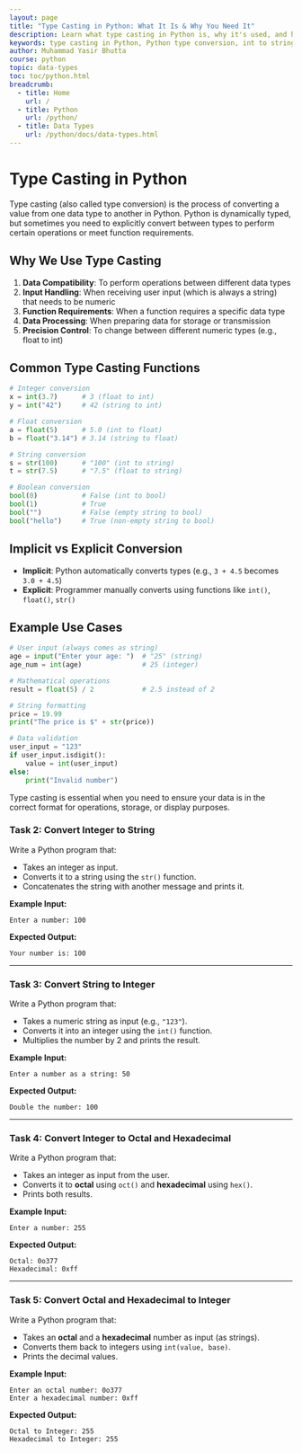```yaml
---
layout: page
title: "Type Casting in Python: What It Is & Why You Need It"
description: Learn what type casting in Python is, why it's used, and how to convert between data types like int, float, str, and bool with examples. Master explicit & implicit type conversion.
keywords: type casting in Python, Python type conversion, int to string Python, float to int Python, str to int Python, explicit type casting, implicit type conversion, Python data types, type casting examples, Python int(), Python float(), Python str(), Python bool(), convert string to int, convert float to int, why use type casting, Python type handling, dynamic typing Python, user input conversion, string to number Python  
author: Muhammad Yasir Bhutta
course: python
topic: data-types
toc: toc/python.html
breadcrumb:
  - title: Home
    url: /
  - title: Python
    url: /python/
  - title: Data Types
    url: /python/docs/data-types.html
---
```


# Type Casting in Python

Type casting (also called type conversion) is the process of converting a value from one data type to another in Python. Python is dynamically typed, but sometimes you need to explicitly convert between types to perform certain operations or meet function requirements.

## Why We Use Type Casting

1. **Data Compatibility**: To perform operations between different data types
2. **Input Handling**: When receiving user input (which is always a string) that needs to be numeric
3. **Function Requirements**: When a function requires a specific data type
4. **Data Processing**: When preparing data for storage or transmission
5. **Precision Control**: To change between different numeric types (e.g., float to int)

## Common Type Casting Functions

```python
# Integer conversion
x = int(3.7)      # 3 (float to int)
y = int("42")     # 42 (string to int)

# Float conversion
a = float(5)      # 5.0 (int to float)
b = float("3.14") # 3.14 (string to float)

# String conversion
s = str(100)      # "100" (int to string)
t = str(7.5)      # "7.5" (float to string)

# Boolean conversion
bool(0)           # False (int to bool)
bool(1)           # True
bool("")          # False (empty string to bool)
bool("hello")     # True (non-empty string to bool)
```

## Implicit vs Explicit Conversion

- **Implicit**: Python automatically converts types (e.g., `3 + 4.5` becomes `3.0 + 4.5`)
- **Explicit**: Programmer manually converts using functions like `int()`, `float()`, `str()`

## Example Use Cases

```python
# User input (always comes as string)
age = input("Enter your age: ")  # "25" (string)
age_num = int(age)               # 25 (integer)

# Mathematical operations
result = float(5) / 2            # 2.5 instead of 2

# String formatting
price = 19.99
print("The price is $" + str(price))

# Data validation
user_input = "123"
if user_input.isdigit():
    value = int(user_input)
else:
    print("Invalid number")
```

Type casting is essential when you need to ensure your data is in the correct format for operations, storage, or display purposes.

### **Task 2: Convert Integer to String**  
Write a Python program that:  
- Takes an integer as input.  
- Converts it to a string using the `str()` function.  
- Concatenates the string with another message and prints it.  

**Example Input:**  
```
Enter a number: 100  
```

**Expected Output:**  
```
Your number is: 100  
```

---

### **Task 3: Convert String to Integer**  
Write a Python program that:  
- Takes a numeric string as input (e.g., `"123"`).  
- Converts it into an integer using the `int()` function.  
- Multiplies the number by 2 and prints the result.  

**Example Input:**  
```
Enter a number as a string: 50  
```

**Expected Output:**  
```
Double the number: 100  
```

---

### **Task 4: Convert Integer to Octal and Hexadecimal**  
Write a Python program that:  
- Takes an integer as input from the user.  
- Converts it to **octal** using `oct()` and **hexadecimal** using `hex()`.  
- Prints both results.  

**Example Input:**  
```
Enter a number: 255  
```

**Expected Output:**  
```
Octal: 0o377  
Hexadecimal: 0xff  
```

---

### **Task 5: Convert Octal and Hexadecimal to Integer**  
Write a Python program that:  
- Takes an **octal** and a **hexadecimal** number as input (as strings).  
- Converts them back to integers using `int(value, base)`.  
- Prints the decimal values.  

**Example Input:**  
```
Enter an octal number: 0o377  
Enter a hexadecimal number: 0xff  
```

**Expected Output:**  
```
Octal to Integer: 255  
Hexadecimal to Integer: 255  
```
